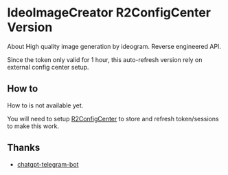 # IdeoImageCreator R2ConfigCenter Version

About High quality image generation by ideogram. Reverse engineered API. 

Since the token only valid for 1 hour, this auto-refresh version rely on external config center setup.

## How to

How to is not available yet.

You will need to setup [R2ConfigCenter](https://github.com/iamshaynez/R2ConfigCenter) to store and refresh token/sessions to make this work.

## Thanks

- [chatgpt-telegram-bot](https://github.com/brainboost/chatgpt-telegram-bot)
